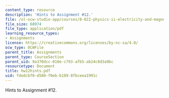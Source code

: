 ```yaml
---
content_type: resource
description: 'Hints to Assignment #12.'
file: /ol-ocw-studio-app/courses/8-022-physics-ii-electricity-and-magnetism-fall-2002/fdedcbf0d580f0ebb1898fbceea1991c_hw12hints.pdf
file_size: 68974
file_type: application/pdf
learning_resource_types:
- Assignments
license: https://creativecommons.org/licenses/by-nc-sa/4.0/
ocw_type: OCWFile
parent_title: Assignments
parent_type: CourseSection
parent_uid: 9a370dcc-010e-c793-afb5-ab24c8d3a9bc
resourcetype: Document
title: hw12hints.pdf
uid: fdedcbf0-d580-f0eb-b189-8fbceea1991c
---
```

Hints to Assignment #12.